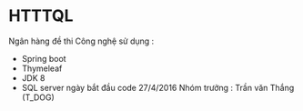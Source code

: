 # HTTTQL
Ngân hàng đề thi
Công nghệ sử dụng :
+ Spring boot
+ Thymeleaf
+ JDK 8
+ SQL server
ngày bắt đầu  code 27/4/2016
Nhóm trưởng : Trần văn Thắng (T_DOG)
